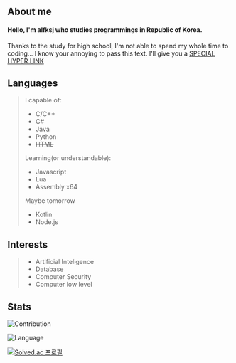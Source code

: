 <!--
**alfksj/alfksj** is a ✨ _special_ ✨ repository because its `README.md` (this file) appears on your GitHub profile.

Here are some ideas to get you started:

- 🔭 I’m currently working on ...
- 🌱 I’m currently learning ...
- 👯 I’m looking to collaborate on ...
- 🤔 I’m looking for help with ...
- 💬 Ask me about ...
- 📫 How to reach me: ...
- 😄 Pronouns: ...
- ⚡ Fun fact: ...
-->


## About me
#### Hello, I'm alfksj who studies programmings in Republic of Korea.
Thanks to the study for high school, I'm not able to spend my whole time to coding...
I know your annoying to pass this text. I'll give you a [SPECIAL HYPER LINK](https://github.com/alfksj?tab=repositories)

## Languages
> I capable of:
> * C/C++
> * C#
> * Java
> * Python
> * ~~HTML~~
>
> Learning(or understandable):
> * Javascript
> * Lua
> * Assembly x64
> 
> Maybe tomorrow
> * Kotlin
> * Node.js

## Interests
> * Artificial Inteligence
> * Database
> * Computer Security
> * Computer low level

## Stats
![Contribution](https://github-readme-stats.vercel.app/api?username=alfksj&cache_seconds=60&count_private=true&show_icons=true&theme=algolia&include_all_commits=true&count_private=true)

![Language](https://github-readme-stats.vercel.app/api/top-langs/?username=alfksj&cache_seconds=60&theme=algolia)

[![Solved.ac
프로필](http://mazassumnida.wtf/api/v2/generate_badge?boj=alfksj)](https://solved.ac/alfksj)
